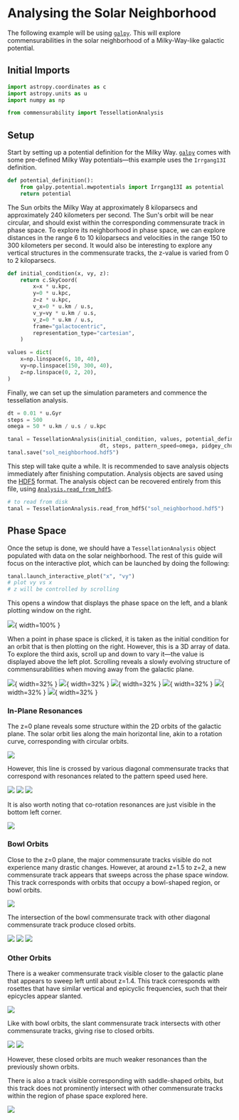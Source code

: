 # Analysing the Solar Neighborhood

The following example will be using [`galpy`](https://docs.galpy.org/en/latest/). This will explore commensurabilities in the solar neighborhood of a Milky-Way-like galactic potential.

## Initial Imports

```python
import astropy.coordinates as c
import astropy.units as u
import numpy as np

from commensurability import TessellationAnalysis
```

## Setup

Start by setting up a potential definition for the Milky Way. [`galpy`](https://docs.galpy.org/en/latest/) comes with some pre-defined Milky Way potentials—this example uses the `Irrgang13I` definition.

```python
def potential_definition():
    from galpy.potential.mwpotentials import Irrgang13I as potential
    return potential
```

The Sun orbits the Milky Way at approximately 8 kiloparsecs and approximately 240 kilometers per second. The Sun's orbit will be near circular, and should exist within the corresponding commensurate track in phase space. To explore its neighborhood in phase space, we can explore distances in the range 6 to 10 kiloparsecs and velocities in the range 150 to 300 kilometers per second. It would also be interesting to explore any vertical structures in the commensurate tracks, the z-value is varied from 0 to 2 kiloparsecs.

```python
def initial_condition(x, vy, z):
    return c.SkyCoord(
        x=x * u.kpc,
        y=0 * u.kpc,
        z=z * u.kpc,
        v_x=0 * u.km / u.s,
        v_y=vy * u.km / u.s,
        v_z=0 * u.km / u.s,
        frame="galactocentric",
        representation_type="cartesian",
    )

values = dict(
    x=np.linspace(6, 10, 40),
    vy=np.linspace(150, 300, 40),
    z=np.linspace(0, 2, 20),
)
```

Finally, we can set up the simulation parameters and commence the tessellation analysis.

```python
dt = 0.01 * u.Gyr
steps = 500
omega = 50 * u.km / u.s / u.kpc

tanal = TessellationAnalysis(initial_condition, values, potential_definition,
                             dt, steps, pattern_speed=omega, pidgey_chunksize=500, mp_chunksize=20)
tanal.save("sol_neighborhood.hdf5")
```

This step will take quite a while. It is recommended to save analysis objects immediately after finishing computation. Analysis objects are saved using the [HDF5](https://www.hdfgroup.org/solutions/hdf5/) format. The analysis object can be recovered entirely from this file, using [`Analysis.read_from_hdf5`](../../../reference/commensurability/analysis.md#commensurability.analysis.AnalysisBase.read_from_hdf5).

```python
# to read from disk
tanal = TessellationAnalysis.read_from_hdf5("sol_neighborhood.hdf5")
```

## Phase Space

Once the setup is done, we should have a `TessellationAnalysis` object populated with data on the solar neighborhood. The rest of this guide will focus on the interactive plot, which can be launched by doing the following:

<!-- skip: next -->

```python
tanal.launch_interactive_plot("x", "vy")
# plot vy vs x
# z will be controlled by scrolling
```

This opens a window that displays the phase space on the left, and a blank plotting window on the right.

![](iplot_window.PNG){ width=100% }

When a point in phase space is clicked, it is taken as the initial condition for an orbit that is then plotting on the right. However, this is a 3D array of data. To explore the third axis, scroll up and down to vary it—the value is displayed above the left plot. Scrolling reveals a slowly evolving structure of commensurabilities when moving away from the galactic plane.

![](sol_z000.PNG){ width=32% }
![](sol_z042.PNG){ width=32% }
![](sol_z084.PNG){ width=32% }
![](sol_z126.PNG){ width=32% }
![](sol_z168.PNG){ width=32% }
![](sol_z200.PNG){ width=32% }

### In-Plane Resonances

The z=0 plane reveals some structure within the 2D orbits of the galactic plane. The solar orbit lies along the main horizontal line, akin to a rotation curve, corresponding with circular orbits.

![](soltrack_circular.PNG)

However, this line is crossed by various diagonal commensurate tracks that correspond with resonances related to the pattern speed used here.

![](soltrack_cycle1.PNG)
![](soltrack_cycle2.PNG)
![](soltrack_cycle3.PNG)

It is also worth noting that co-rotation resonances are just visible in the bottom left corner.

![](soltrack_corotation.PNG)

### Bowl Orbits

Close to the z=0 plane, the major commensurate tracks visible do not experience many drastic changes. However, at around z=1.5 to z=2, a new commensurate track appears that sweeps across the phase space window. This track corresponds with orbits that occupy a bowl-shaped region, or bowl orbits.

![](soltrack_bowl.PNG)

The intersection of the bowl commensurate track with other diagonal commensurate track produce closed orbits.

![](soltrack_bowl1.PNG)
![](soltrack_bowl2.PNG)
![](soltrack_bowl3.PNG)


### Other Orbits

There is a weaker commensurate track visible closer to the galactic plane that appears to sweep left until about z=1.4. This track corresponds with rosettes that have similar vertical and epicyclic frequencies, such that their epicycles appear slanted.

![](soltrack_slant.PNG)

Like with bowl orbits, the slant commensurate track intersects with other commensurate tracks, giving rise to closed orbits.

![](soltrack_slant4.PNG)
![](soltrack_slant5.PNG)

However, these closed orbits are much weaker resonances than the previously shown orbits.

There is also a track visible corresponding with saddle-shaped orbits, but this track does not prominently intersect with other commensurate tracks within the region of phase space explored here.

![](soltrack_saddle.PNG)
